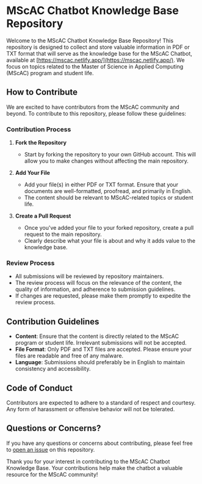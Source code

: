 # MScAC Chatbot Knowledge Base Repository

Welcome to the MScAC Chatbot Knowledge Base Repository! This repository is designed to collect and store valuable information in PDF or TXT format that will serve as the knowledge base for the MScAC Chatbot, available at [https://mscac.netlify.app/](https://mscac.netlify.app/). We focus on topics related to the Master of Science in Applied Computing (MScAC) program and student life.

## How to Contribute

We are excited to have contributors from the MScAC community and beyond. To contribute to this repository, please follow these guidelines:

### Contribution Process

1. **Fork the Repository**
   - Start by forking the repository to your own GitHub account. This will allow you to make changes without affecting the main repository.

2. **Add Your File**
   - Add your file(s) in either PDF or TXT format. Ensure that your documents are well-formatted, proofread, and primarily in English.
   - The content should be relevant to MScAC-related topics or student life.

3. **Create a Pull Request**
   - Once you've added your file to your forked repository, create a pull request to the main repository.
   - Clearly describe what your file is about and why it adds value to the knowledge base.

### Review Process

- All submissions will be reviewed by repository maintainers.
- The review process will focus on the relevance of the content, the quality of information, and adherence to submission guidelines.
- If changes are requested, please make them promptly to expedite the review process.

## Contribution Guidelines

- **Content**: Ensure that the content is directly related to the MScAC program or student life. Irrelevant submissions will not be accepted.
- **File Format**: Only PDF and TXT files are accepted. Please ensure your files are readable and free of any malware.
- **Language**: Submissions should preferably be in English to maintain consistency and accessibility.

## Code of Conduct

Contributors are expected to adhere to a standard of respect and courtesy. Any form of harassment or offensive behavior will not be tolerated.

## Questions or Concerns?

If you have any questions or concerns about contributing, please feel free to [open an issue](https://github.com/yourusername/yourrepository/issues) on this repository.

Thank you for your interest in contributing to the MScAC Chatbot Knowledge Base. Your contributions help make the chatbot a valuable resource for the MScAC community!

